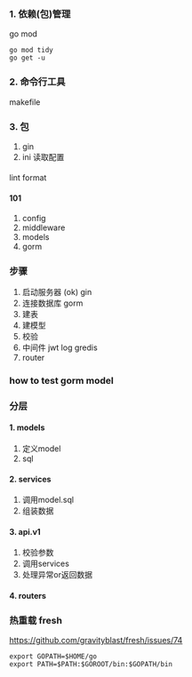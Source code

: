 ### 1. 依赖(包)管理
go mod
```
go mod tidy
go get -u
```
### 2. 命令行工具
makefile

### 3. 包
1. gin
2. ini 读取配置
####
lint
format

#### 101
1. config
2. middleware
3. models
4. gorm


### 步骤
1. 启动服务器 (ok) gin
2. 连接数据库 gorm
3. 建表
4. 建模型
5. 校验
6. 中间件 jwt log gredis
7. router

### how to test gorm model

### 分层
#### 1. models
1. 定义model
2. sql
#### 2. services
1. 调用model.sql
2. 组装数据
#### 3. api.v1
1. 校验参数
2. 调用services
3. 处理异常or返回数据

#### 4. routers

### 热重载 fresh
https://github.com/gravityblast/fresh/issues/74


```
export GOPATH=$HOME/go
export PATH=$PATH:$GOROOT/bin:$GOPATH/bin
```